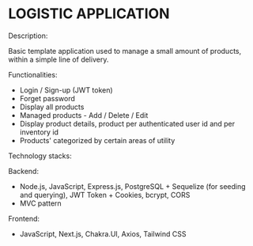 # LOGISTIC APPLICATION

Description: 

Basic template application used to manage a small amount of products, within a simple line of delivery. 

Functionalities:
- Login / Sign-up (JWT token)
- Forget password
- Display all products
- Managed products - Add / Delete / Edit
- Display product details, product per authenticated user id and per inventory id
- Products' categorized by certain areas of utility

Technology stacks:

Backend:
- Node.js, JavaScript, Express.js, PostgreSQL + Sequelize (for seeding and querying), JWT Token + Cookies, bcrypt, CORS
- MVC pattern

Frontend:
- JavaScript, Next.js, Chakra.UI, Axios, Tailwind CSS
